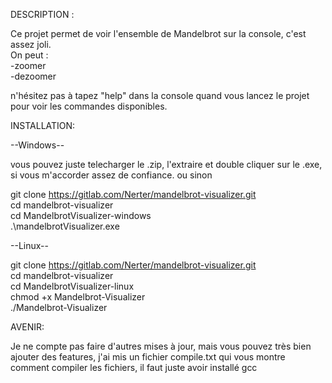 DESCRIPTION :  

Ce projet permet de voir l'ensemble de Mandelbrot sur la console, c'est assez joli.  
On peut :  
-zoomer  
-dezoomer  

n'hésitez pas à tapez "help" dans la console quand vous lancez le projet pour voir les commandes disponibles.

INSTALLATION:  

--Windows--

vous pouvez juste telecharger le .zip, l'extraire et double cliquer sur le .exe, si vous m'accorder assez de confiance.
ou sinon

git clone https://gitlab.com/Nerter/mandelbrot-visualizer.git  
cd mandelbrot-visualizer  
cd MandelbrotVisualizer-windows  
.\mandelbrotVisualizer.exe  

--Linux--

git clone https://gitlab.com/Nerter/mandelbrot-visualizer.git  
cd mandelbrot-visualizer  
cd MandelbrotVisualizer-linux  
chmod +x Mandelbrot-Visualizer  
./Mandelbrot-Visualizer

AVENIR:  

Je ne compte pas faire d'autres mises à jour, mais vous pouvez très bien ajouter des features,
j'ai mis un fichier compile.txt qui vous montre comment compiler les fichiers, il faut juste avoir installé gcc




